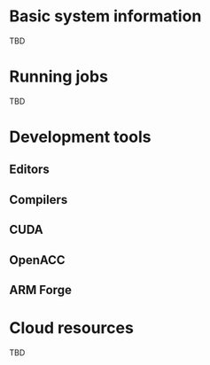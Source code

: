 # Basic system information

TBD

# Running jobs

TBD

# Development tools
## Editors
## Compilers
## CUDA
## OpenACC
## ARM Forge

# Cloud resources  

TBD
